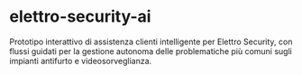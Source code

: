 # elettro-security-ai
Prototipo interattivo di assistenza clienti intelligente per Elettro Security, con flussi guidati per la gestione autonoma delle problematiche più comuni sugli impianti antifurto e videosorveglianza.
